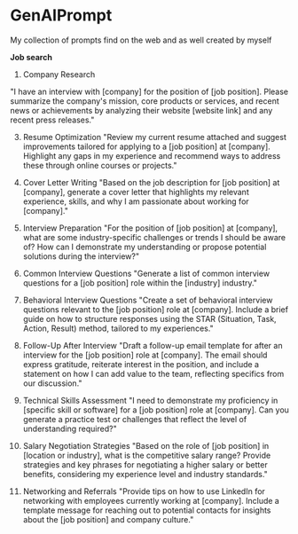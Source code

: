 # GenAIPrompt
My collection of prompts find on the web and as well created by myself

**Job search**
1. Company Research

"I have an interview with [company] for the position of [job position]. Please summarize the company's mission, core products or services, and recent news or achievements by analyzing their website [website link] and any recent press releases."

3. Resume Optimization
"Review my current resume attached and suggest improvements tailored for applying to a [job position] at [company]. Highlight any gaps in my experience and recommend ways to address these through online courses or projects."

4. Cover Letter Writing
"Based on the job description for [job position] at [company], generate a cover letter that highlights my relevant experience, skills, and why I am passionate about working for [company]."

5. Interview Preparation
"For the position of [job position] at [company], what are some industry-specific challenges or trends I should be aware of? How can I demonstrate my understanding or propose potential solutions during the interview?"

6. Common Interview Questions
"Generate a list of common interview questions for a [job position] role within the [industry] industry."

7. Behavioral Interview Questions
"Create a set of behavioral interview questions relevant to the [job position] role at [company]. Include a brief guide on how to structure responses using the STAR (Situation, Task, Action, Result) method, tailored to my experiences."

8. Follow-Up After Interview
"Draft a follow-up email template for after an interview for the [job position] role at [company]. The email should express gratitude, reiterate interest in the position, and include a statement on how I can add value to the team, reflecting specifics from our discussion."

9. Technical Skills Assessment
"I need to demonstrate my proficiency in [specific skill or software] for a [job position] role at [company]. Can you generate a practice test or challenges that reflect the level of understanding required?"

10. Salary Negotiation Strategies
"Based on the role of [job position] in [location or industry], what is the competitive salary range? Provide strategies and key phrases for negotiating a higher salary or better benefits, considering my experience level and industry standards."

11. Networking and Referrals
"Provide tips on how to use LinkedIn for networking with employees currently working at [company]. Include a template message for reaching out to potential contacts for insights about the [job position] and company culture."
